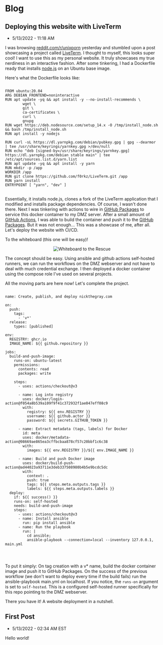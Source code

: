 # Blog

## Deploying this website with LiveTerm
* 5/13/2022 - 11:18 AM

I was browsing [reddit.com/r/unixporn](https://reddit.com/r/unixporn) yesterday and stumbled upon a post showcasing a project called [LiveTerm](https://github.com/Cveinnt/LiveTerm). I thought to myself, this looks super cool! I want to use this as my personal website. It truly showcases my true nerdiness in an interactive fashion. After some tinkering, I had a Dockerfile ready that installs [node.js](https://nodejs.org/) on an Ubuntu base image.

Here's what the Dockerfile looks like:

<pre>
<code>
FROM ubuntu:20.04
ARG DEBIAN_FRONTEND=noninteractive
RUN apt update -yq && apt install -y --no-install-recommends \
        wget \
        git \
        ca-certificates \
        curl \
        gnupg
RUN wget https://deb.nodesource.com/setup_14.x -O /tmp/install_node.sh && bash /tmp/install_node.sh
RUN apt install -y nodejs

RUN curl -sL https://dl.yarnpkg.com/debian/pubkey.gpg | gpg --dearmor | tee /usr/share/keyrings/yarnkey.gpg >/dev/null
RUN echo "deb [signed-by=/usr/share/keyrings/yarnkey.gpg] https://dl.yarnpkg.com/debian stable main" | tee /etc/apt/sources.list.d/yarn.list
RUN apt update -yq && apt install -y yarn
RUN mkdir -p /app
WORKDIR /app
RUN git clone https://github.com/f0rkz/LiveTerm.git /app
RUN yarn install
ENTRYPOINT [ "yarn", "dev" ]
</code>
</pre>

Essentially, it installs node.js, clones a fork of the LiveTerm application that I modified and installs package dependencies. Of course, I wasn't done there. Next I was tinkering with actions to wire in [GitHub Packages](https://docs.github.com/en/packages) to service this docker container to my DMZ server. After a small amount of [GitHub Actions](https://github.com/features/actions), I was able to build the container and push it to the [GitHub Packages](https://docs.github.com/en/packages). But it was not enough... This was a showcase of me, after all. Let's deploy the website with CI/CD.

To the whiteboard (this one will be easy)!

<p align="center"><img src="https://static.nickthegray.com/img/2022-05-13_113753.png" alt="Whiteboard to the Rescue" /></p>

The concept should be easy. Using ansible and github actions self-hosted runners, we can run the workflows on the DMZ webserver and not have to deal with much credential exchange. I then deployed a docker container using the compose role I've used on several projects.

All the moving parts are here now! Let's complete the project.

<pre>
<code>
name: Create, publish, and deploy nickthegray.com

on:
  push:
    tags:
      - 'v*'
  release:
    types: [published]

env:
  REGISTRY: ghcr.io
  IMAGE_NAME: ${{ github.repository }}

jobs:
  build-and-push-image:
    runs-on: ubuntu-latest
    permissions:
      contents: read
      packages: write
    
    steps:
      - uses: actions/checkout@v3

      - name: Log into registry
        uses: docker/login-action@f054a8b539a109f9f41c372932f1ae047eff08c9
        with:
          registry: ${{ env.REGISTRY }}
          username: ${{ github.actor }}
          password: ${{ secrets.GITHUB_TOKEN }}
      
      - name: Extract metadata (tags, labels) for Docker
        id: meta
        uses: docker/metadata-action@98669ae865ea3cffbcbaa878cf57c20bbf1c6c38
        with:
          images: ${{ env.REGISTRY }}/${{ env.IMAGE_NAME }}

      - name: Build and push Docker image
        uses: docker/build-push-action@ad44023a93711e3deb337508980b4b5e9bcdc5dc
        with:
          context: .
          push: true
          tags: ${{ steps.meta.outputs.tags }}
          labels: ${{ steps.meta.outputs.labels }}
  deploy:
    if: ${{ success() }}
    runs-on: self-hosted
    needs: build-and-push-image
    steps:
      - uses: actions/checkout@v3
      - name: Install ansible
        run: pip install ansible
      - name: Run the playbook
        run: |
          cd ansible;
          ansible-playbook --connection=local --inventory 127.0.0.1, main.yml
</pre>
</code>

To put it simply: On tag creation with a v* name, build the docker container image and push it to GitHub Packages. On the success of the previous workflow (we don't want to deploy every time if the build fails) run the ansible-playbook main.yml on localhost. If you notice, the `runs-on` argument is set to `self-hosted`. This is a configured self-hosted runner specifically for this repo pointing to the DMZ webserver.

There you have it! A website deployment in a nutshell.

## First Post
* 5/13/2022 - 02:34 AM EST

Hello world!
